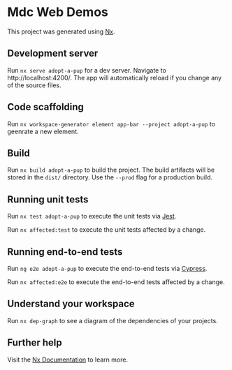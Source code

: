 # Mdc Web Demos

This project was generated using [Nx](https://nx.dev).

## Development server

Run `nx serve adopt-a-pup` for a dev server. Navigate to http://localhost:4200/. The app will automatically reload if you change any of the source files.

## Code scaffolding

Run `nx workspace-generator element app-bar --project adopt-a-pup` to geenrate a new element.

## Build

Run `nx build adopt-a-pup` to build the project. The build artifacts will be stored in the `dist/` directory. Use the `--prod` flag for a production build.

## Running unit tests

Run `nx test adopt-a-pup` to execute the unit tests via [Jest](https://jestjs.io).

Run `nx affected:test` to execute the unit tests affected by a change.

## Running end-to-end tests

Run `ng e2e adopt-a-pup` to execute the end-to-end tests via [Cypress](https://www.cypress.io).

Run `nx affected:e2e` to execute the end-to-end tests affected by a change.

## Understand your workspace

Run `nx dep-graph` to see a diagram of the dependencies of your projects.

## Further help

Visit the [Nx Documentation](https://nx.dev) to learn more.
